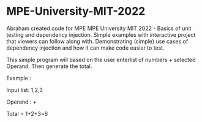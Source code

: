 # MPE-University-MIT-2022
Abraham created code for MPE MPE University MIT 2022 - Basics of unit testing and dependency injection. Simple examples with interactive project that viewers can follow along with. Demonstrating (simple) use cases of dependency injection and how it can make code easier to test.

This simple program will based on the user enterlist of numbers + selected Operand. Then generate the total.

Example :

Input list:  1,2,3

Operand : +

Total = 1+2+3=6
